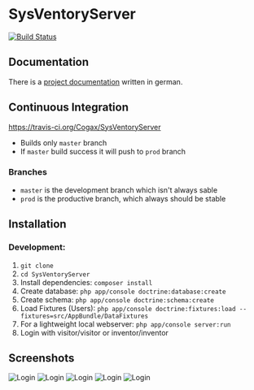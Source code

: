 # SysVentoryServer
[![Build Status](https://travis-ci.org/Cogax/SysVentoryServer.svg?branch=master)](https://travis-ci.org/Cogax/SysVentoryServer)

## Documentation
There is a [project documentation](https://github.com/Cogax/SysVentoryServer/blob/master/doc/Dokumentation.pdf) written in german.

## Continuous Integration
https://travis-ci.org/Cogax/SysVentoryServer
* Builds only `master` branch
* If `master` build success it will push to `prod` branch

### Branches
* `master` is the development branch which isn't always sable
* `prod` is the productive branch, which always should be stable

## Installation

### Development:
1. `git clone`
2. `cd SysVentoryServer`
3. Install dependencies: `composer install`
4. Create database: `php app/console doctrine:database:create`
5. Create schema: `php app/console doctrine:schema:create`
6. Load Fixtures (Users): `php app/console doctrine:fixtures:load --fixtures=src/AppBundle/DataFixtures`
7. For a lightweight local webserver: `php app/console server:run`
8. Login with visitor/visitor or inventor/inventor

## Screenshots
![Login](https://github.com/Cogax/SysVentoryServer/blob/master/doc/screenshots/login.png)
![Login](https://github.com/Cogax/SysVentoryServer/blob/master/doc/screenshots/login.png)
![Login](https://github.com/Cogax/SysVentoryServer/blob/master/doc/screenshots/login.png)
![Login](https://github.com/Cogax/SysVentoryServer/blob/master/doc/screenshots/login.png)
![Login](https://github.com/Cogax/SysVentoryServer/blob/master/doc/screenshots/login.png)



